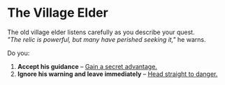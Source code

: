 # The Village Elder

The old village elder listens carefully as you describe your quest.  
*"The relic is powerful, but many have perished seeking it,"* he warns.  

Do you:  
1. **Accept his guidance** – [Gain a secret advantage.](foogy-bridge.md)  
2. **Ignore his warning and leave immediately** – [Head straight to danger.](village-elder.md)  
